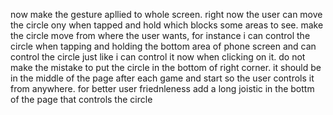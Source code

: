  now make the gesture apllied to whole screen. right now the user can move the circle ony when tapped and hold which blocks some areas to see. make the circle move from where the user wants, for instance i can control the circle when tapping and holding the bottom area of phone screen and can control the circle just like i can control it now when clicking on it. do not make the mistake to put the circle in the bottom of right corner. it should be in the middle of the page after each game and start so the user controls it from anywhere. for better user friednleness add a long joistic in the bottm of the page that controls the circle